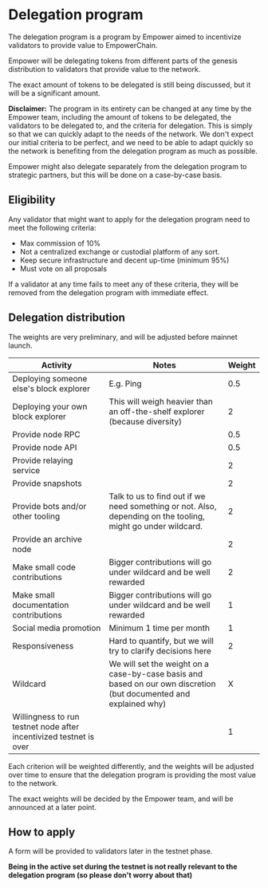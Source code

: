 # Delegation program

The delegation program is a program by Empower aimed to incentivize validators to provide value to EmpowerChain.

Empower will be delegating tokens from different parts of the genesis distribution to validators that provide value to
the network.

The exact amount of tokens to be delegated is still being discussed, but it will be a significant amount.

**Disclaimer:** The program in its entirety can be changed at any time by the Empower team, including the amount of
tokens to be delegated, the validators to be delegated to, and the criteria for delegation.
This is simply so that we can quickly adapt to the needs of the network. We don't expect our initial criteria to be
perfect,
and we need to be able to adapt quickly so the network is benefiting from the delegation program as much as possible.

Empower might also delegate separately from the delegation program to strategic partners, but this will be done on a
case-by-case basis.

## Eligibility

Any validator that might want to apply for the delegation program need to meet the following criteria:

- Max commission of 10%
- Not a centralized exchange or custodial platform of any sort.
- Keep secure infrastructure and decent up-time (minimum 95%)
- Must vote on all proposals

If a validator at any time fails to meet any of these criteria, they will be removed from the delegation program with
immediate effect.

## Delegation distribution

The weights are very preliminary, and will be adjusted before mainnet launch.

| Activity                                                           | Notes                                                                                                             | Weight |
|--------------------------------------------------------------------|-------------------------------------------------------------------------------------------------------------------|--------|
| Deploying someone else's block explorer                            | E.g. Ping                                                                                                         | 0.5    |
| Deploying your own block explorer                                  | This will weigh heavier than an off-the-shelf explorer (because diversity)                                        | 2      |
| Provide node RPC                                                   |                                                                                                                   | 0.5    |
| Provide node API                                                   |                                                                                                                   | 0.5    |
| Provide relaying service                                           |                                                                                                                   | 2      |
| Provide snapshots                                                  |                                                                                                                   | 2      |
| Provide bots and/or other tooling                                  | Talk to us to find out if we need something or not. Also, depending on the tooling, might go under wildcard.      | 2      |
| Provide an archive node                                            |                                                                                                                   | 2      |
| Make small code contributions                                      | Bigger contributions will go under wildcard and be well rewarded                                                  | 2      |
| Make small documentation contributions                             | Bigger contributions will go under wildcard and be well rewarded                                                  | 1      |
| Social media promotion                                             | Minimum 1 time per month                                                                                          | 1      |
| Responsiveness                                                     | Hard to quantify, but we will try to clarify decisions here                                                       | 2      |
| Wildcard                                                           | We will set the weight on a case-by-case basis and based on our own discretion (but documented and explained why) | X      |
| Willingness to run testnet node after incentivized testnet is over |                                                                                                                   | 1      |

Each criterion will be weighted differently, and the weights will be adjusted over time to ensure that the
delegation program is providing the most value to the network.

The exact weights will be decided by the Empower team, and will be announced at a later point.

## How to apply

A form will be provided to validators later in the testnet phase.

**Being in the active set during the testnet is not really relevant to the delegation program (so please don't worry about that)**
